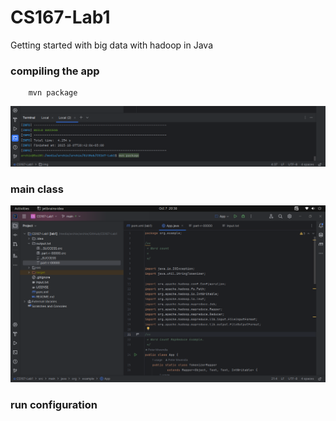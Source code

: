 # CS167-Lab1
Getting started with big data with hadoop in Java
    
### compiling the app
```shell
    mvn package
   ```
![](img/mvn.png)


### main class
![](img/main_class.png)

### run configuration